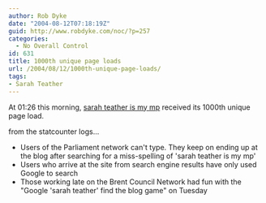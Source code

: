 ```yaml
---
author: Rob Dyke
date: "2004-08-12T07:18:19Z"
guid: http://www.robdyke.com/noc/?p=257
categories:
  - No Overall Control
id: 631
title: 1000th unique page loads
url: /2004/08/12/1000th-unique-page-loads/
tags:
- Sarah Teather
---
```

At 01:26 this morning, [sarah teather is my mp](http://sarah-teather-mp.blogspot.com/) received its 1000th unique page load.

from the statcounter logs...

  * Users of the Parliament network can't type. They keep on ending up at the blog after searching for a miss-spelling of 'sarah teather is my mp'
  * Users who arrive at the site from search engine results have only used Google to search
  * Those working late on the Brent Council Network had fun with the "Google 'sarah teather' find the blog game" on Tuesday